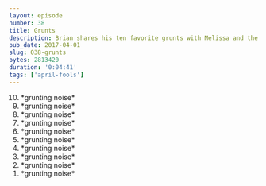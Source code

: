 ```yaml
---
layout: episode
number: 38
title: Grunts
description: Brian shares his ten favorite grunts with Melissa and the world.
pub_date: 2017-04-01
slug: 038-grunts
bytes: 2813420
duration: '0:04:41'
tags: ['april-fools']
---
```


<ol reversed>
<li>*grunting noise*</li>
<li>*grunting noise*</li>
<li>*grunting noise*</li>
<li>*grunting noise*</li>
<li>*grunting noise*</li>
<li>*grunting noise*</li>
<li>*grunting noise*</li>
<li>*grunting noise*</li>
<li>*grunting noise*</li>
<li>*grunting noise*</li>
</ol>